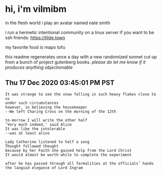 # hi, i'm vilmibm

in the flesh world i play an avatar named nate smith

i run a hermetic intentional community on a linux server if you want to be ssh friends: https://tilde.town

my favorite food is mapo tofu

this readme regenerates once a day with a new randomized sonnet cut up from a bunch of project gutenberg books.
_please do let me know if it produces anything objectionable_

## Thu 17 Dec 2020 03:45:01 PM PST

    It was strange to see the snow falling in such heavy flakes close to us
    under such circumstances
    however, in believing the housekeeper
    --We left Charing Cross on the morning of the 12th
    
    to-morrow I will write the other half
    ‘Very much indeed,’ said Alice
    It was like the intolerable
    --was at least alive
    
    Lady Catherine listened to half a song
    Thought followed thought
    because by her Faith she gained help from the Lord Christ
    It would almost be worth while to complete the experiment
    
    after he has passed through all formalities at the officials’ hands
    the languid elegance of Lord Ingram
